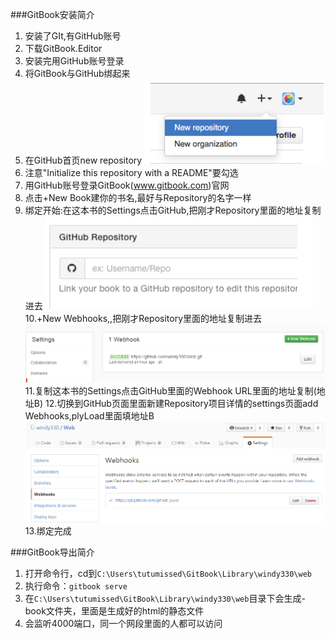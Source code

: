 ###GitBook安装简介
1. 安装了GIt,有GitHub账号 
2. 下载GitBook.Editor
3. 安装完用GitHub账号登录
4. 将GitBook与GitHub绑起来
5. 在GitHub首页new repository
![](/assets/4.bmp)
6. 注意"Initialize this repository with a README"要勾选
7. 用GitHub账号登录GitBook(www.gitbook.com)官网
8. 点击+New Book建你的书名,最好与Repository的名字一样
9. 绑定开始:在这本书的Settings点击GitHub,把刚才Repository里面的地址复制进去
![](/assets/5.bmp)
10.+New Webhooks,,把刚才Repository里面的地址复制进去
![](/assets/7.bmp)
11.复制这本书的Settings点击GitHub里面的Webhook URL里面的地址复制(地址B)
12.切换到GitHub页面里面新建Repository项目详情的settings页面add Webhooks,plyLoad里面填地址B
![](/assets/8.bmp)
13.绑定完成

###GitBook导出简介
1. 打开命令行，cd到`C:\Users\tutumissed\GitBook\Library\windy330\web`
2. 执行命令：`gitbook serve`
3. 在`C:\Users\tutumissed\GitBook\Library\windy330\web`目录下会生成-book文件夹，里面是生成好的html的静态文件
4. 会监听4000端口，同一个网段里面的人都可以访问